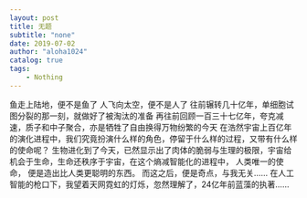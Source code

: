 ```yaml
---
layout: post
title: 无题
subtitle: "none"
date: 2019-07-02
author: "aloha1024"
catalog: true
tags:
    - Nothing
---
```


鱼走上陆地，便不是鱼了
人飞向太空，便不是人了
往前辗转几十亿年，单细胞试图分裂的那一刻，就做好了被淘汰的准备
再往前回顾一百三十七亿年，夸克减速，质子和中子聚合，亦是牺牲了自由换得万物纷繁的今天
在浩然宇宙上百亿年的演化进程中，我们究竟扮演什么样的角色，停留于什么样的过程，又带有什么样的使命呢？ 
生物进化到了今天，已然显示出了肉体的脆弱与生理的极限，宇宙给机会于生命，生命还秩序于宇宙，在这个熵减智能化的进程中， 人类唯一的使命， 便是造出比人类更聪明的东西。
而这之后，便是奇点，与我无关……
在人工智能的枪口下，我望着天网霓虹的灯烁，忽然理解了，24亿年前蓝藻的执著……
    